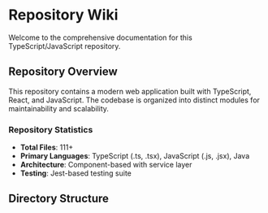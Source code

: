 # Repository Wiki

Welcome to the comprehensive documentation for this TypeScript/JavaScript repository.

## Repository Overview

This repository contains a modern web application built with TypeScript, React, and JavaScript. The codebase is organized into distinct modules for maintainability and scalability.

### Repository Statistics
- **Total Files**: 111+
- **Primary Languages**: TypeScript (.ts, .tsx), JavaScript (.js, .jsx), Java
- **Architecture**: Component-based with service layer
- **Testing**: Jest-based testing suite

## Directory Structure